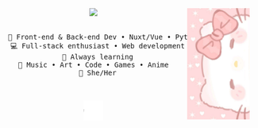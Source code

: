 <div align="center">
<img src="https://github.com/yuuzu/yuuzu/blob/main/assets/338b06b2a608d65603cd953db76ff810.png?raw=true" width="25%" align="right" />
<img src="https://readme-typing-svg.demolab.com?font=Montserrat&pause=1000&color=F4D7F7&center=true&vCenter=true&width=435&lines=Hello!+I'm+Yuzuk" width="70%" />
<br><br>
<pre>
  💼 Front-end & Back-end Dev • Nuxt/Vue • Python • JavaScript  
  💻 Full-stack enthusiast • Web development
  📖 Always learning
  🎨 Music • Art • Code • Games • Anime  
  🌸 She/Her
</pre>
<br><br>
<img src="https://github.com/yuuzu/yuuzu/blob/main/assets/HelloKittyBooty.gif" height="40" />
</div>
